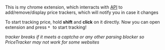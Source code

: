 This is my chrome extension, which interracts with [API](https://github.com/Vanodium/PriceTracker-API) to add/remove/display price trackers, which will notify you in case it changes

To start tracking price, hold **shift** and **click** on it directly. Now you can open extension and press <img width="12" alt="**+**" src="https://github.com/user-attachments/assets/74a6b41d-5fed-4180-9da6-359a34fa3d91"> to start tracking!

*tracker breaks if it meets a captcha or any other parsing blocker so PriceTracker may not work for some websites*
